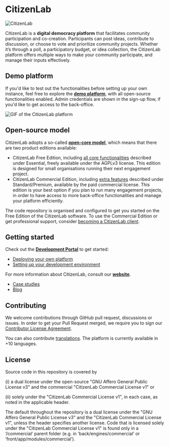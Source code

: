 # CitizenLab

![CitizenLab](https://res.cloudinary.com/citizenlabco/image/upload/c_scale,w_170/v1604331338/CitizenLab_logo.png)

CitizenLab is a **digital democracy platform** that facilitates community participation and co-creation. Participants can post ideas, contribute to discussion, or choose to vote and prioritize community projects. Whether it’s through a poll, a participatory budget, or idea collection, the CitizenLab platform offers multiple ways to make your community participate, and manage their inputs effectively.

## Demo platform

If you'd like to test out the functionalities before setting up your own instance, feel free to explore the **[demo platform](https://opensource.demo.citizenlab.co/)**, with all open-source functionalities enabled. Admin credentials are shown in the sign-up flow, if you'd like to get access to the back-office.

![GIF of the CitizenLab platform](https://res.cloudinary.com/citizenlabco/image/upload/c_scale,w_739/v1617377717/gif-citizenlab-participation-platform_yqpk66.gif)

## Open-source model

CitizenLab adopts a so-called **[open-core model](https://en.wikipedia.org/wiki/Open-core_model)**, which means that there are two product editions available:

- CitizenLab Free Edition, including [all core functionalities](https://www.citizenlab.co/plans) described under Essential, freely available under the AGPLv3 license. This edition is designed for small organisations running their next engagement project.
- CitizenLab Commercial Edition, including [extra features](https://www.citizenlab.co/plans) described under Standard/Premium, available by the paid commercial license. This edition is your best option if you plan to run many engagement projects, in order to have access to more back-office functionalities and manage your platform efficiently.

The code repository is organised and configured to get you started on the Free Edition of the CitizenLab software. To use the Commercial Edition or get professional support, consider [becoming a CitizenLab client](https://www.citizenlab.co/plans).

## Getting started

Check out the **[Development Portal](https://developers.citizenlab.co)** to get started:

- [Deploying your own platform](https://developers.citizenlab.co/start-deployment)
- [Setting up your development environment](https://developers.citizenlab.co/start-dev-environment)

For more information about CitizenLab, consult our **[website](https://www.citizenlab.co)**.

- [Case studies](https://www.citizenlab.co/case-studies)
- [Blog](https://www.citizenlab.co/blog/)

## Contributing

We welcome contributions through GitHub pull request, discussions or issues. In order to get your Pull Request merged, we require you to sign our [Contributor License Agreement](https://eform.pandadoc.com/?eform=c6bd99bc-538c-4899-b073-a4ffb0b3d0a8).

You can also contribute [translations](https://developers.citizenlab.co/guide-contribute-translations). The platform is currently available in +10 languages.

## License

Source code in this repository is covered by

(i) a dual license under the open-source "GNU Affero General Public License v3" and the commercial "CitizenLab Commercial License v1" or

(ii) solely under the "CitizenLab Commercial License v1", in each case, as noted in the applicable header.

The default throughout the repository is a dual license under the "GNU Affero General Public License v3" and the "CitizenLab Commercial License v1", unless the header specifies another license. Code that is licensed solely under the "CitizenLab Commercial License v1" is found only in a ‘/commercial’ parent folder (e.g. in ‘back/engines/commercial’ or ’front/app/modules/commercial’).
